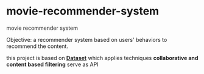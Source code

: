 # movie-recommender-system
movie recommender system

Objective:
a recommender system based on users' behaviors to recommend the content.

this project is based on [**Dataset**](https://github.com/lukkiddd-tdg/movielens-small) which applies techniques **collaborative and content based filtering** serve as API
